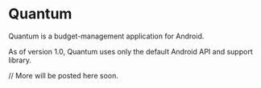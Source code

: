 Quantum
=======

Quantum is a budget-management application for Android.

As of version 1.0, Quantum uses only the default Android API and support library.

// More will be posted here soon.
